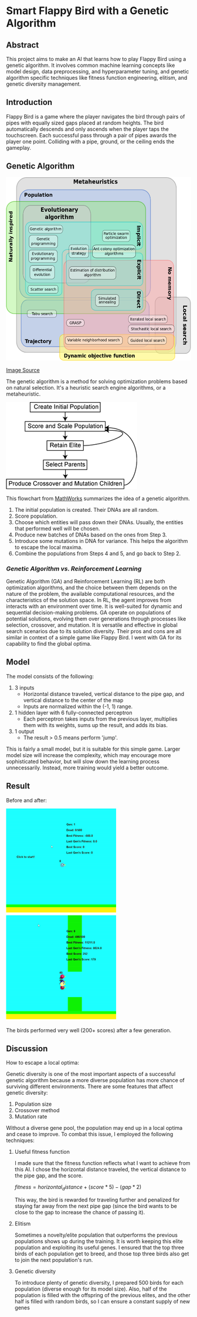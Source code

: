 # Smart Flappy Bird with a Genetic Algorithm

## Abstract

This project aims to make an AI that learns how to play Flappy Bird using a genetic algorithm. It involves common machine learning concepts like model design, data preprocessing, and hyperparameter tuning, and genetic algorithm specific techniques like fitness function engineering, elitism, and genetic diversity management. 

## Introduction

Flappy Bird is a game where the player navigates the bird through pairs of pipes with equally sized gaps placed at random heights. The bird automatically descends and only ascends when the player taps the touchscreen. Each successful pass through a pair of pipes awards the player one point. Colliding with a pipe, ground, or the ceiling ends the gameplay.

## Genetic Algorithm

<img src="readme_image/metaheuristics.png" height="500">

[Image Source](https://en.wikipedia.org/wiki/Metaheuristic)

The genetic algorithm is a method for solving optimization problems based on natural selection. It's a heuristic search engine algorithms, or a metaheuristic.

<img src='readme_image/flowchart.png'>

This flowchart from [MathWorks](https://www.mathworks.com/help/gads/what-is-the-genetic-algorithm.html) summarizes the idea of a genetic algorithm.

1. The initial population is created. Their DNAs are all random.
2. Score population.
3. Choose which entities will pass down their DNAs. Usually, the entities that performed well will be chosen.
4. Produce new batches of DNAs based on the ones from Step 3.
5. Introduce some mutations in DNA for variance. This helps the algorithm to escape the local maxima.
6. Combine the populations from Steps 4 and 5, and go back to Step 2.

### *Genetic Algorithm vs. Reinforcement Learning*

Genetic Algorithm (GA) and Reinforcement Learning (RL) are both optimization algorithms, and the choice between them depends on the nature of the problem, the available computational resources, and the characteristics of the solution space. In RL, the agent improves from interacts with an environment over time. It is well-suited for dynamic and sequential decision-making problems. GA operate on populations of potential solutions, evolving them over generations through processes like selection, crossover, and mutation. It is versatile and effective in global search scenarios due to its solution diversity. Their pros and cons are all similar in context of a simple game like Flappy Bird. I went with GA for its capability to find the global optima.

## Model

The model consists of the following:

1. 3 inputs
   - Horizontal distance traveled, vertical distance to the pipe gap, and vertical distance to the center of the map
   - Inputs are normalized within the (-1, 1) range.
2. 1 hidden layer with 6 fully-connected perceptron
   - Each perceptron takes inputs from the previous layer, multiplies them with its weights, sums up the result, and adds its bias.
3. 1 output
   - The result > 0.5 means perform 'jump'.

This is fairly a small model, but it is suitable for this simple game. Larger model size will increase the complexity, which may encourage more sophisticated behavior, but will slow down the learning process unnecessarily. Instead, more training would yield a better outcome. 

## Result

Before and after:

<img src='readme_image/before.gif' width=300> <img src='readme_image/after.gif' width=300>

The birds performed very well (200+ scores) after a few generation.

## Discussion

How to escape a local optima:

Genetic diversity is one of the most important aspects of a successful genetic algorithm because a more diverse population has more chance of surviving different environments. There are some features that affect genetic diversity:

1. Population size
2. Crossover method
3. Mutation rate

Without a diverse gene pool, the population may end up in a local optima and cease to improve. To combat this issue, I employed the following techniques:

1. Useful fitness function
   
   I made sure that the fitness function reflects what I want to achieve from this AI. I chose the horizontal distance traveled, the vertical distance to the pipe gap, and the score.  

   $fitness = horizontal_distance + (score * 5) - (gap * 2)$

   This way, the bird is rewarded for traveling further and penalized for staying far away from the next pipe gap (since the bird wants to be close to the gap to increase the chance of passing it).

2. Elitism

   Sometimes a novelty/elite population that outperforms the previous populations shows up during the training. It is worth keeping this elite population and exploiting its useful genes. I ensured that the top three birds of each population get to breed, and those top three birds also get to join the next population's run.

3. Genetic diversity

   To introduce plenty of genetic diversity, I prepared 500 birds for each population (diverse enough for its model size). Also, half of the population is filled with the offspring of the previous elites, and the other half is filled with random birds, so I can ensure a constant supply of new genes




